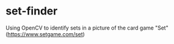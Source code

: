 # set-finder

Using OpenCV to identify sets in a picture of the card game "Set" (https://www.setgame.com/set)
